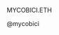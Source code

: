 MYCOBICI.ETH

@mycobici

<!---
mycoBici/mycoBici is a ✨ special ✨ repository because its `README.md` (this file) appears on your GitHub profile.
You can click the Preview link to take a look at your changes.
--->
